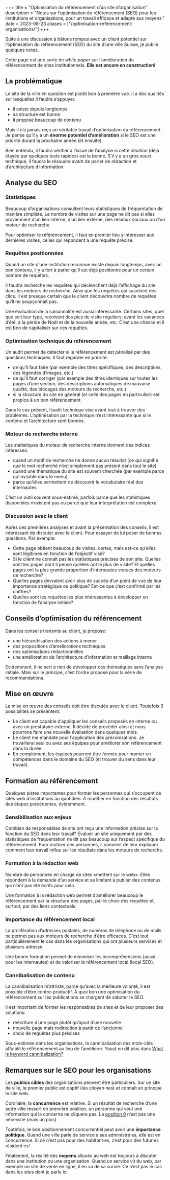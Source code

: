 +++
title = "Optimisation du référencement d’un site d’organisation"
description = "Notes sur l’optimisation du référencement (SEO) pour les institutions et organisations, pour un travail efficace et adapté aux moyens."
date = 2023-08-23
aliases = ["/optimisation-referencement-organisations/"]
+++

Suite à une discussion à bâtons rompus avec un client potentiel sur l’optimisation du référencement (SEO) du site d’une ville Suisse, je publie quelques notes.

Cette page est une sorte de *white paper* sur l’amélioration du référencement de sites institutionnels. **Elle est encore en construction!**

## La problématique
Le site de la ville en question est plutôt bon à première vue. Il a des qualités sur lesquelles il faudra s’appuyer.

- il existe depuis longtemps
- sa structure est bonne
- il propose beaucoup de contenu

Mais il n’a jamais reçu un véritable travail d’optimisation du référencement. Je pense qu’il y a un **énorme potentiel d’amélioration** si le SEO est une priorité durant la prochaine année (et ensuite).

Bien entendu, il faudra vérifier à l’issue de l’analyse si cette intuition (déjà étayée par quelques tests rapides) est la bonne. S’il y a un gros souci technique, il faudra le résoudre avant de parler de rédaction et d’architecture d’information.

## Analyse du SEO

### Statistiques

Beaucoup d’organisations consultent leurs statistiques de fréquentation de manière simpliste. Le nombre de visites sur une page ne dit pas si elles proviennent d’un lien interne, d’un lien externe, des réseaux sociaux ou d’un moteur de recherche.

Pour optimiser le référencement, il faut en premier lieu s’intéresser aux dernières visites, celles qui répondent à une requête précise.

### Requêtes positionnées

Quand un site d’une institution reconnue existe depuis longtemps, avec un bon contenu, il y a fort à parier qu’il est déjà positionné pour un certain nombre de requêtes.

Il faudra recherche les requêtes qui déclenchent déjà l’affichage du site dans les moteurs de recherche. Ainsi que les requêtes qui suscitent des clics. Il est presque certain que le client découvrira nombre de requêtes qu’il ne soupçonnait pas.

Une évaluation de la saisonnalité est aussi intéressante. Certains sites, quel que soit leur type, reçoivent des pics de visite réguliers: avant les vacances d’été, à la péride de Noël et de la nouvelle année, etc. C’est une chance et il est bon de capitaliser sur ces requêtes.

### Optimisation technique du référencement

Un audit permet de détecter si le référencement est pénalisé par des questions techniques. Il faut regarder en priorité:

- ce qu’il faut faire (par exemple des titres spécifiques, des descriptions, des légendes d’images, etc.)
- ce qu’il faut corriger (par exemple des titres identiques sur toutes les pages d’une section, des descriptions automatiques de mauvaise qualité, des blocages des moteurs de recherche, etc.)
- si la structure du site en général (et celle des pages en particulier) est propice à un bon référencement

Dans le cas présent, l’audit technique vise avant tout à trouver des problèmes. L’optimisation par la technique n’est intéressante que si le contenu et l’architecture sont bonnes.

### Moteur de recherche interne

Les statistiques du moteur de recherche interne donnent des indices intéresses:

- quand un motif de recherche ne donne aucun résultat (ce qui signifie que le mot recherché n’est simplement pas présent dans tout le site)
- quand une thématique du site est souvent cherchée (par exemple parce qu’invisible dans le menu)
- parce qu’elles permettent de découvrir le vocabulaire réel des internautes

C’est un outil souvent sous-estimé, parfois parce que les statistiques disponibles n’existent pas ou parce que leur interprétation est complexe.

### Discussion avec le client

Après ces premières analyses et avant la présentation des conseils, il est intéressant de discuter avec le client. Pour essayer de lui poser de bonnes questions. Par exemple:

- Cette page obtient beaucoup de visites, certes, mais est-ce qu’elles sont légitimes en fonction de l’objectif visé?
- Si le client ne connaît pas les statistiques précises de son site. Quelles sont les pages dont il pense qu’elles ont le plus de visite? Et quelles pages ont la plus grande proportion d’internautes venues des moteurs de recherche?
- Quelles pages devraient avoir plus de succès d’un point de vue de leur importance stratégique ou politique? Est-ce que c’est confirmé par les chiffres?
- Quelles sont les requêtes les plus intéressantes à développer en fonction de l’analyse initiale?

## Conseils d’optimisation du référencement

Dans les conseils transmis au client, je propose:

- une hiérarchisation des actions à mener
- des propositions d’améliorations techniques
- des optimisations rédactionnelles
- une amélioration de l’architecture d’information et maillage interne

Évidemment, il ne sert à rien de développer ces thématiques sans l’analyse initiale. Mais sur le principe, c’est l’ordre proposé pour la série de recommandations.

## Mise en œuvre

La mise en œuvre des conseils doit être discutée avec le client. Toutefois 3 possibilités se présentent:

- Le client est capable d’appliquer les conseils proposés en interne ou avec un prestataire externe. Il décide de procéder ainsi et nous pourrons faire une nouvelle évaluation dans quelques mois.
- Le client me mandate pour l’application des préconisations. Je travaillerai seul ou avec ses équipes pour améliorer son référencement dans la durée.
- En complément, les équipes pourront être formée pour monter en compétences dans le domaine du SEO (et trouver du sens dans leur travail).

## Formation au référencement

Quelques pistes importantes pour former les personnes qui s’occupent de sites web d’institutions au quotidien. À modifier en fonction des résultats des étapes précédentes, évidemment.

### Sensibilisation aux enjeux

Combien de responsables de site ont reçu une information précise sur la fonction du SEO dans leur travail? Évaluer un site uniquement par des statistiques de fréquentation ne dit pas beaucoup sur l’aspect spécifique du référencement. Pour motiver ces personnes, il convient de leur expliquer comment leur travail influe sur les résultats dans les moteurs de recherche.

### Formation à la rédaction web

Nombre de personnes en charge de sites «mettent sur le web». Elles répondent à la demande d’un service et se limitent à publier des contenus qui n’ont pas été écrits pour cela.

Une formation à la rédaction web permet d’améliorer beaucoup le référencement par la structure des pages, par le choix des requêtes et, surtout, par des liens contextuels.

### Importance du référencement local

La prolifération d’adresses postales, de numéros de téléphone ou de mails ne permet pas aux moteurs de recherche d’être efficaces. C’est tout particulièrement le cas dans les organisations qui ont plusieurs services et plusieurs adresse.

Une bonne formation permet de minimiser les incompréhensions (aussi pour les internautes) et de valoriser le référencement local (local SEO).

### Cannibalisation de contenu

La cannibalisation m’attriste, parce qu’avec la meilleure volonté, il est possible d’être contre-productif. À quoi bon une optimisation du référencement sur les publications se chargent de saboter le SEO.

Il est important de former les responsables de sites et de leur proposer des solutions:

- réécriture d’une page plutôt qu’ajout d’une nouvelle
- nouvelle page mais redirection à partir de l’ancienne
- choix de requêtes plus précises

Sous-estimée dans les organisations, la cannibalisation des mots-clés affaiblit le référencement au lieu de l’améliorer. Yoast en dit plus dans [What is keyword cannibalization?](https://yoast.com/keyword-cannibalization/)

## Remarques sur le SEO pour les organisations

Les **publics cibles** des organisations peuvent être particuliers. Sur un site de ville, le premier public est captif (les citoyen·nes) et connaît en principe le site web.

Corollaire, la **concurrence** est relative. Si un résultat de recherche d’une autre ville ressort en première position, un personne qui veut une information qui la concerne ne cliquera pas. La [position 0](https://www.abondance.com/20161213-17329-featured-snippet-position-zero-kezaco-video-seo.html) n’est pas une nécessité (mais un plus).

Toutefois, le bon positionnement concurrentiel peut avoir une **importance politique**. Quand une ville parle de service à ses administré·es, elle est en concurrence. Si ce n’est pas pour des habitant·es, c’est pour des futur·es résident·es!

Finalement, la réalité des **moyens** alloués au web est toujours à discuter dans une institution ou une organisation. Quand un service vit du web, par exemple un site de vente en ligne, il en va de sa survie. Ce n’est pas le cas dans les sites dont je parle ici.